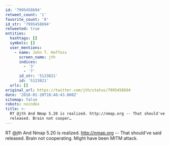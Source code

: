 ```yaml
---
id: '7995458694'
retweet_count: '1'
favorite_count: '0'
id_str: '7995458694'
retweeted: true
entities:
  hashtags: []
  symbols: []
  user_mentions:
    - name: John T. Hoffoss
      screen_name: jth
      indices:
        - '3'
        - '7'
      id_str: '5123821'
      id: '5123821'
  urls: []
original_url: https://twitter.com/jth/status/7995458694
date: '2010-01-20T18:48:43.000Z'
sitemap: false
robots: noindex
title: >-
  RT @jth And Nmap 5.20 is realized. http://nmap.org -- That should've said
  released. Brain not cooper…
---
```


RT @jth And Nmap 5.20 is realized. http://nmap.org -- That should've said released. Brain not cooperating. Might have been MITM attack.